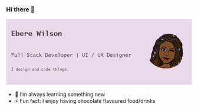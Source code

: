 ### Hi there 👋

<img src="https://github.com/Eberewilson/Eberewilson/blob/master/gh-image.png">

- 🌱 I’m always learning something new
- ⚡ Fun fact: I enjoy having chocolate flavoured food/drinks

<!--
**Eberewilson/Eberewilson** is a ✨ _special_ ✨ repository because its `README.md` (this file) appears on your GitHub profile.

Here are some ideas to get you started:

- 🔭 I’m currently working on ...
- 👯 I’m looking to collaborate on ...
- 🤔 I’m looking for help with ...
- 💬 Ask me about ...
- 📫 How to reach me: ...
- 😄 Pronouns: ...

-->
